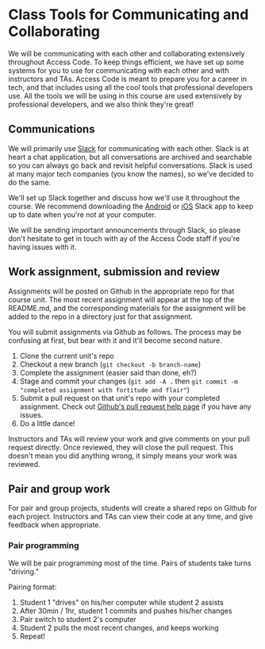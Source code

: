 
# Class Tools for Communicating and Collaborating

We will be communicating with each other and collaborating extensively throughout Access Code. To keep things efficient, we have set up some systems for you to use for communicating with each other and with instructors and TAs. Access Code is meant to prepare you for a career in tech, and that includes using all the cool tools that professional developers use. All the tools we will be using in this course are used extensively by professional developers, and we also think they're great!

## Communications

We will primarily use [Slack](https://slack.com/) for communicating with each other. Slack is at heart a chat application, but all conversations are archived and searchable so you can always go back and revisit helpful conversations. Slack is used at many major tech companies (you know the names), so we've decided to do the same. 

We'll set up Slack together and discuss how we'll use it throughout the course. We recommend downloading the [Android](https://play.google.com/store/apps/details?id=com.Slack) or [iOS](https://itunes.apple.com/us/app/id618783545) Slack app to keep up to date when you're not at your computer. 

We will be sending important announcements through Slack, so please don't hesitate to get in touch with ay of the Access Code staff if you're having issues with it. 

## Work assignment, submission and review

Assignments will be posted on Github in the appropriate repo for that course unit. The most recent assignment will appear at the top of the README.md, and the corresponding materials for the assignment will be added to the repo in a directory just for that assignment. 

You will submit assignments via Github as follows. The process may be confusing at first, but bear with it and it'll become second nature. 

1. Clone the current unit's repo
2. Checkout a new branch (`git checkout -b branch-name`)
3. Complete the assignment (easier said than done, eh?)
4. Stage and commit your changes (`git add -A .` then `git commit -m "completed assignment with fortitude and flair"`)
5. Submit a pull request on that unit's repo with your completed assignment. Check out [Github's pull request help page](https://help.github.com/articles/creating-a-pull-request/) if you have any issues. 
6. Do a little dance!

Instructors and TAs will review your work and give comments on your pull request directly. Once reviewed, they will close the pull request. This doesn't mean you did anything wrong, it simply means your work was reviewed. 

## Pair and group work

For pair and group projects, students will create a shared repo on Github for each project. Instructors and TAs can view their code at any time, and give feedback when appropriate. 

### Pair programming

We will be pair programming most of the time. Pairs of students take turns "driving." 

Pairing format:

1. Student 1 "drives" on his/her computer  while student 2 assists
2. After 30min / 1hr, student 1 commits and pushes his/her changes
3. Pair switch to student 2's computer 
4. Student 2 pulls the most recent changes, and keeps working
5. Repeat!
